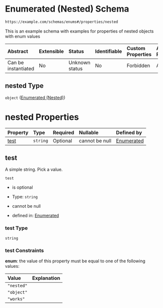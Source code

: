 # Enumerated (Nested) Schema

```txt
https://example.com/schemas/enums#/properties/nested
```

This is an example schema with examples for properties of nested objects with enum values

| Abstract            | Extensible | Status         | Identifiable | Custom Properties | Additional Properties | Access Restrictions | Defined In                                                                          |
| :------------------ | :--------- | :------------- | :----------- | :---------------- | :-------------------- | :------------------ | :---------------------------------------------------------------------------------- |
| Can be instantiated | No         | Unknown status | No           | Forbidden         | Allowed               | none                | [enums.schema.json*](../generated-schemas/enums.schema.json "open original schema") |

## nested Type

`object` ([Enumerated (Nested)](enums-properties-enumerated-nested.md))

# nested Properties

| Property      | Type     | Required | Nullable       | Defined by                                                                                                                                  |
| :------------ | :------- | :------- | :------------- | :------------------------------------------------------------------------------------------------------------------------------------------ |
| [test](#test) | `string` | Optional | cannot be null | [Enumerated ](enums-properties-enumerated-nested-properties-test.md "https://example.com/schemas/enums#/properties/nested/properties/test") |

## test

A simple string. Pick a value.

`test`

*   is optional

*   Type: `string`

*   cannot be null

*   defined in: [Enumerated ](enums-properties-enumerated-nested-properties-test.md "https://example.com/schemas/enums#/properties/nested/properties/test")

### test Type

`string`

### test Constraints

**enum**: the value of this property must be equal to one of the following values:

| Value      | Explanation |
| :--------- | :---------- |
| `"nested"` |             |
| `"object"` |             |
| `"works"`  |             |
